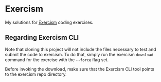 # Exercism

My solutions for [Exercism](https://exercism.org) coding exercises.

## Regarding Exercism CLI
Note that cloning this project will not include the files necessary to test and submit the code to exercism.
To do that, simply run the exercism `download` command for the exercise with the `--force` flag set.

Before invoking the download, make sure that the Exercism CLI tool points to the exercism repo directory.
